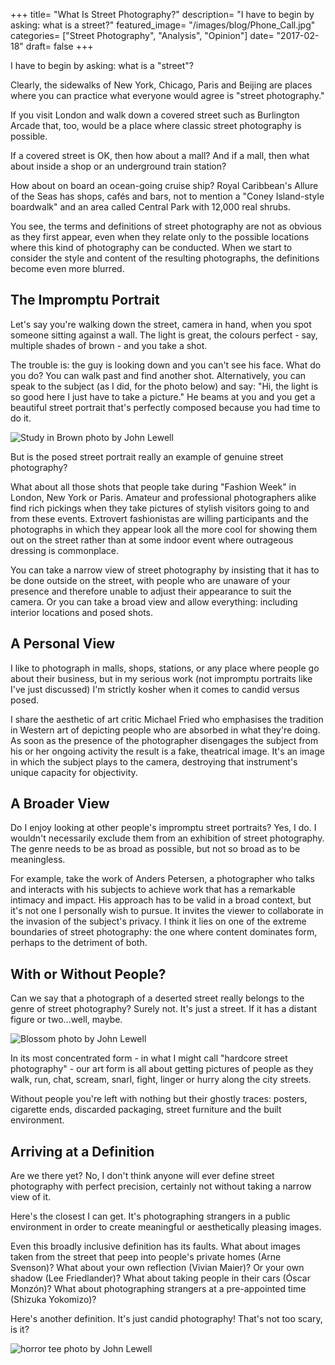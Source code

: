 +++
title= "What Is Street Photography?"
description= "I have to begin by asking: what is a street?"
featured_image= "/images/blog/Phone_Call.jpg"
categories= ["Street Photography", "Analysis", "Opinion"]
date= "2017-02-18"
draft= false
+++

I have to begin by asking: what is a "street"?

Clearly, the sidewalks of New York, Chicago, Paris and Beijing are places where you can practice what everyone would agree is "street photography."

If you visit London and walk down a covered street such as Burlington Arcade that, too, would be a place where classic street photography is possible.

If a covered street is OK, then how about a mall? And if a mall, then what about inside a shop or an underground train station?

How about on board an ocean-going cruise ship? Royal Caribbean's Allure of the Seas has shops, cafés and bars, not to mention a "Coney Island-style boardwalk" and an area called Central Park with 12,000 real shrubs.

You see, the terms and definitions of street photography are not as obvious as they first appear, even when they relate only to the possible locations where this kind of photography can be conducted. When we start to consider the style and content of the resulting photographs, the definitions become even more blurred.

## The Impromptu Portrait
  
Let's say you're walking down the street, camera in hand, when you spot someone sitting against a wall. The light is great, the colours perfect - say, multiple shades of brown - and you take a shot.

The trouble is: the guy is looking down and you can't see his face. What do you do? You can walk past and find another shot. Alternatively, you can speak to the subject (as I did, for the photo below) and say: "Hi, the light is so good here I just have to take a picture." He beams at you and you get a beautiful street portrait that's perfectly composed because you had time to do it.

<img class="lazyload" data-src="/images/blog/Study-in-Brown.jpg" alt="Study in Brown photo by John Lewell">

But is the posed street portrait really an example of genuine street photography?

What about all those shots that people take during "Fashion Week" in London, New York or Paris. Amateur and professional photographers alike find rich pickings when they take pictures of stylish visitors going to and from these events. Extrovert fashionistas are willing participants and the photographs in which they appear look all the more cool for showing them out on the street rather than at some indoor event where outrageous dressing is commonplace.

You can take a narrow view of street photography by insisting that it has to be done outside on the street, with people who are unaware of your presence and therefore unable to adjust their appearance to suit the camera. Or you can take a broad view and allow everything: including interior locations and posed shots.

## A Personal View
  
I like to photograph in malls, shops, stations, or any place where people go about their business, but in my serious work (not impromptu portraits like I've just discussed) I'm strictly kosher when it comes to candid versus posed.

I share the aesthetic of art critic Michael Fried who emphasises the tradition in Western art of depicting people who are absorbed in what they're doing. As soon as the presence of the photographer disengages the subject from his or her ongoing activity the result is a fake, theatrical image. It's an image in which the subject plays to the camera, destroying that instrument's unique capacity for objectivity.

## A Broader View
  
Do I enjoy looking at other people's impromptu street portraits? Yes, I do. I wouldn't necessarily exclude them from an exhibition of street photography. The genre needs to be as broad as possible, but not so broad as to be meaningless.

For example, take the work of Anders Petersen, a photographer who talks and interacts with his subjects to achieve work that has a remarkable intimacy and impact. His approach has to be valid in a broad context, but it's not one I personally wish to pursue. It invites the viewer to collaborate in the invasion of the subject's privacy. I think it lies on one of the extreme boundaries of street photography: the one where content dominates form, perhaps to the detriment of both.

## With or Without People?
  
Can we say that a photograph of a deserted street really belongs to the genre of street photography? Surely not. It's just a street. If it has a distant figure or two...well, maybe.

<img class="lazyload" data-src="/images/blog/Blossom.jpg" alt="Blossom photo by John Lewell">

In its most concentrated form - in what I might call "hardcore street photography" - our art form is all about getting pictures of people as they walk, run, chat, scream, snarl, fight, linger or hurry along the city streets.

Without people you're left with nothing but their ghostly traces: posters, cigarette ends, discarded packaging, street furniture and the built environment.

## Arriving at a Definition
  
Are we there yet? No, I don't think anyone will ever define street photography with perfect precision, certainly not without taking a narrow view of it.

Here's the closest I can get. It's photographing strangers in a public environment in order to create meaningful or aesthetically pleasing images.

Even this broadly inclusive definition has its faults. What about images taken from the street that peep into people's private homes (Arne Svenson)? What about your own reflection (Vivian Maier)? Or your own shadow (Lee Friedlander)? What about taking people in their cars (Óscar Monzón)? What about photographing strangers at a pre-appointed time (Shizuka Yokomizo)?

Here's another definition. It's just candid photography! That's not too scary, is it?

<img class="lazyload" data-src="/images/blog/horror-tee2.jpg" alt="horror tee photo by John Lewell">